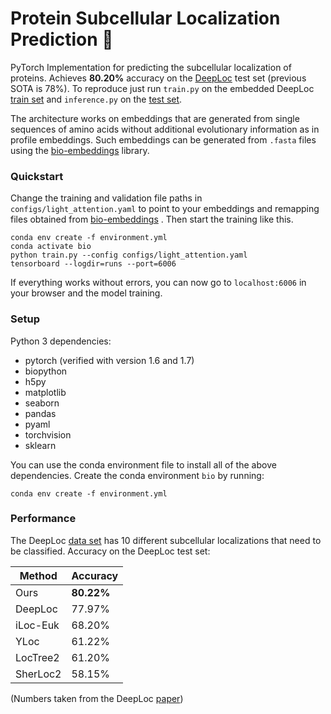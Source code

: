  # Protein Subcellular Localization Prediction :microscope:

PyTorch Implementation for predicting the subcellular localization of proteins.
Achieves **80.20%** accuracy on the [DeepLoc](https://academic.oup.com/bioinformatics/article/33/21/3387/3931857) test set
(previous SOTA is 78%). To reproduce just run ``train.py`` on the embedded DeepLoc 
[train set](http://www.cbs.dtu.dk/services/DeepLoc/data.php) and ``inference.py`` on 
the [test set](http://www.cbs.dtu.dk/services/DeepLoc/data.php).

The architecture works on embeddings that are generated from single sequences of amino acids without additional evolutionary
information as in profile embeddings. Such embeddings can be generated from ``.fasta`` files using the 
[bio-embeddings](https://pypi.org/project/bio-embeddings/) library.

### Quickstart
Change the training and validation file paths in ``configs/light_attention.yaml`` to point to your embeddings
and remapping files obtained from [bio-embeddings](https://pypi.org/project/bio-embeddings/) .
Then start the training like this.
```
conda env create -f environment.yml
conda activate bio
python train.py --config configs/light_attention.yaml
tensorboard --logdir=runs --port=6006
```
If everything works without errors, you can now go to `localhost:6006` in your browser and the model training.
### Setup

Python 3 dependencies:

- pytorch (verified with version 1.6 and 1.7)
- biopython
- h5py
- matplotlib
- seaborn
- pandas
- pyaml
- torchvision
- sklearn

You can use the conda environment file to install all of the above dependencies. Create the conda environment `bio` by running:
```
conda env create -f environment.yml
```

### Performance

The DeepLoc [data set](http://www.cbs.dtu.dk/services/DeepLoc/data.php) has 10 different subcellular localizations
that need to be classified.
Accuracy on the DeepLoc test set:

| Method | Accuracy |
| --- | --- |
| Ours | **80.22%** |
| DeepLoc | 77.97% |
| iLoc-Euk | 68.20% |
| YLoc | 61.22% |
| LocTree2 | 61.20% |
| SherLoc2 | 58.15% |

(Numbers taken from the DeepLoc [paper](https://academic.oup.com/bioinformatics/article/33/21/3387/3931857))
